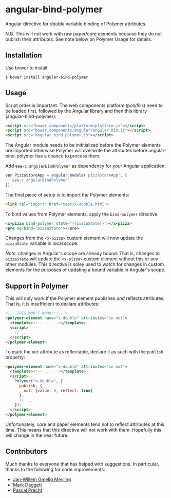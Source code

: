 angular-bind-polymer
====================

Angular directive for *double* variable binding of Polymer attributes.

N.B. This will not work with raw paper/core elements because they do not publish their attributes. See note below on Polymer Usage for details.

Installation
------------

Use bower to install:

```
$ bower install angular-bind-polymer
```

Usage
-----

Script order is important. The web components platform (polyfills) need to be loaded first, followed by the Angular library and then this library (angular-bind-polymer):

```html
<script src="bower_components/platform/platform.js"></script>
<script src="bower_components/angular/angular.min.js"></script>
<script src="angular_bind_polymer.js"></script>
```

The Angular module needs to be inititialized before the Polymer elements are imported otherwise Polymer will overwrite the attributes before angular-bind-polymer has a chance to process them.

Add `eee-c.angularBindPolymer` as dependency for your Angular application:

```javascript
var PizzaStoreApp = angular.module('pizzaStoreApp', [
  'eee-c.angularBindPolymer'
]);
```

The final piece of setup is to import the Polymer elements:

```html
<link rel="import" href="test/x-double.html">
```

To bind values from Polymer elements, apply the `bind-polymer` directive:

```html
<x-pizza bind-polymer state="{{pizzaState}}"></x-pizza>
<pre ng-bind="pizzaState"></pre>
```

Changes from the `<x-pizza>` custom element will now update the `pizzaState` variable in local scope.

_Note:_ changes in Angular's scope are already bound. That is, changes to `pizzaState` will update the `<x-pizza>` custom element without this or any other modules. This directive is soley used to watch for changes in custom elements for the purposes of updating a bound variable in Angular's scope.

Support in Polymer
------------------

This will only work if the Polymer element publishes _and_ reflects attributes. That is, it is insufficient to declare attributes:

```html
<!-- THIS WON'T WORK!!! -->
<polymer-element name="x-double" attributes="in out">
  <template><!-- ... --></template>
  <script>
    // ...
  </script>
</polymer-element>
```

To mark the `out` attribute as reflectable, declare it as such with the `publish` property:

```html
<polymer-element name="x-double" attributes="in out">
  <template><!-- ... --></template>
  <script>
    Polymer("x-double", {
      publish: {
        out: {value: 0, reflect: true}
      },
      // ...
    });
  </script>
</polymer-element>
```

Unfortunately, core and paper elements tend not to reflect attributes at this time. This means that this directive will not work with them. Hopefully this will change in the near future.

Contributors
------------

Much thanks to everyone that has helped with suggestions. In particular, thanks to the following for code improvements:

 * [Jan-Willem Gmelig Meyling](https://github.com/JWGmeligMeyling)
 * [Mark Daggett](https://github.com/heavysixer)
 * [Pascal Precht](https://github.com/PascalPrecht)
